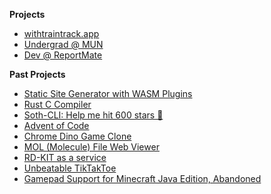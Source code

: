 **Projects**

* [withtraintrack.app](https://withtraintrack.app)
* [Undergrad @ MUN](https://www.mun.ca/)
* [Dev @ ReportMate](https://www.reportmate.ca/)

**Past Projects**

* [Static Site Generator with WASM Plugins](https://github.com/fogo-sh/gutenbuild)
* [Rust C Compiler](https://github.com/ecumene/rust-c-compiler)
* [Soth-CLI: Help me hit 600 stars 🌟](https://github.com/ecumene/rust-sloth)
* [Advent of Code](https://github.com/ecumene/advent_of_code)
* [Chrome Dino Game Clone](https://github.com/ecumene/rust-fast-ferris)
* [MOL (Molecule) File Web Viewer](https://github.com/ecumene/colco-rs)
* [RD-KIT as a service](https://github.com/ecumene/rdkit-aas)
* [Unbeatable TikTakToe](https://github.com/ecumene/rust-tic-tac-oh)
* [Gamepad Support for Minecraft Java Edition, Abandoned](https://github.com/ecumene/couchcraft)
